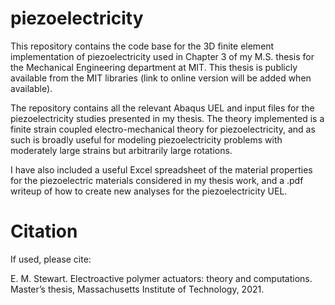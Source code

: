 # piezoelectricity

This repository contains the code base for the 3D finite element implementation of piezoelectricity used in Chapter 3 of my M.S. thesis for the Mechanical Engineering department at MIT. This thesis is publicly available from the MIT libraries (link to online version will be added when available).

The repository contains all the relevant Abaqus UEL and input files for the piezoelectricity studies presented in my thesis. The theory implemented is a finite strain coupled electro-mechanical theory for piezoelectricity, and as such is broadly useful for modeling piezoelectricity problems with moderately large strains but arbitrarily large rotations.

I have also included a useful Excel spreadsheet of the material properties for the piezoelectric materials considered in my thesis work, and a .pdf writeup of how to create new analyses for the piezoelectricity UEL.

# Citation
If used, please cite:

E. M. Stewart. Electroactive polymer actuators: theory and computations. Master’s thesis, Massachusetts Institute of Technology, 2021.

